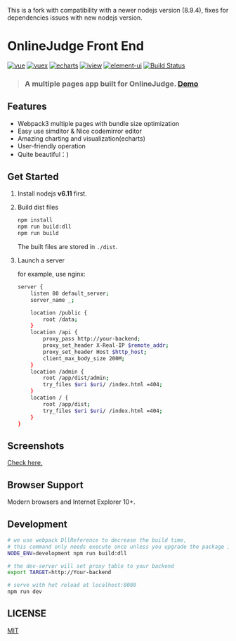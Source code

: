 This is a fork with compatibility with a newer nodejs version (8.9.4), fixes for dependencies issues with new nodejs version.


# OnlineJudge Front End
[![vue](https://img.shields.io/badge/vue-2.5.13-blue.svg?style=flat-square)](https://github.com/vuejs/vue)
[![vuex](https://img.shields.io/badge/vuex-3.0.1-blue.svg?style=flat-square)](https://vuex.vuejs.org/)
[![echarts](https://img.shields.io/badge/echarts-3.8.3-blue.svg?style=flat-square)](https://github.com/ecomfe/echarts)
[![iview](https://img.shields.io/badge/iview-2.8.0-blue.svg?style=flat-square)](https://github.com/iview/iview)
[![element-ui](https://img.shields.io/badge/element-2.0.9-blue.svg?style=flat-square)](https://github.com/ElemeFE/element)
[![Build Status](https://travis-ci.org/QingdaoU/OnlineJudgeFE.svg?branch=master)](https://travis-ci.org/QingdaoU/OnlineJudgeFE)

>### A multiple pages app built for OnlineJudge. [Demo](https://qduoj.com)

## Features

+ Webpack3 multiple pages with bundle size optimization
+ Easy use simditor & Nice codemirror editor
+ Amazing charting and visualization(echarts)
+ User-friendly operation
+ Quite beautiful：)

## Get Started

1. Install nodejs **v6.11** first.

1. Build dist files

    ```bash
    npm install
    npm run build:dll
    npm run build
    ```

    The built files are stored in `./dist`.

1. Launch a server

    for example, use nginx:

    ```bash
    server {
        listen 80 default_server;
        server_name _;

        location /public {
            root /data;
        }
        location /api {
            proxy_pass http://your-backend;
            proxy_set_header X-Real-IP $remote_addr;
            proxy_set_header Host $http_host;
            client_max_body_size 200M;
        }
        location /admin {
            root /app/dist/admin;
            try_files $uri $uri/ /index.html =404;
        }
        location / {
            root /app/dist;
            try_files $uri $uri/ /index.html =404;
        }
    }
    ```

## Screenshots

[Check here.](https://github.com/QingdaoU/OnlineJudge/tree/2.0)

## Browser Support

Modern browsers and Internet Explorer 10+.

## Development

```bash
# we use webpack DllReference to decrease the build time,
# this command only needs execute once unless you upgrade the package in build/webpack.dll.conf.js
NODE_ENV=development npm run build:dll

# the dev-server will set proxy table to your backend
export TARGET=http://Your-backend

# serve with hot reload at localhost:8080
npm run dev
```

## LICENSE

[MIT](http://opensource.org/licenses/MIT)

